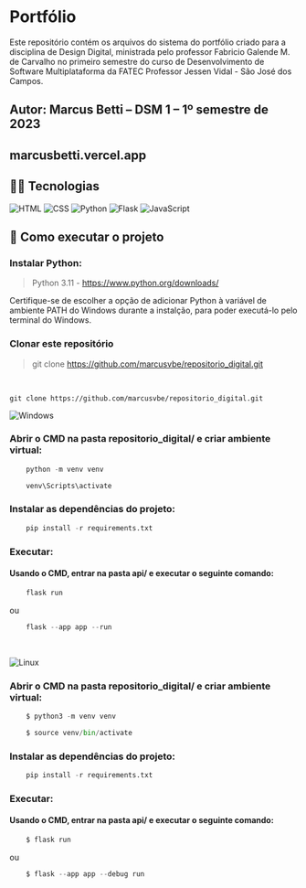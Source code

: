 # Portfólio
Este repositório contém os arquivos do sistema do portfólio criado para a disciplina de Design Digital, ministrada pelo professor Fabricio Galende M. de Carvalho no primeiro semestre do curso de Desenvolvimento de Software Multiplataforma da FATEC Professor Jessen Vidal - São José dos Campos.

## Autor: Marcus Betti – DSM 1 – 1º semestre de 2023

<h2>marcusbetti.vercel.app</h2>

##  👩‍💻 Tecnologias

![HTML](https://img.shields.io/badge/HTML5-E34F26?style=for-the-badge&logo=html5&logoColor=white)
![CSS](https://img.shields.io/badge/CSS3-1572B6?style=for-the-badge&logo=css3&logoColor=white)
![Python](https://img.shields.io/badge/Python-3776AB?style=for-the-badge&logo=python&logoColor=white)
![Flask](https://img.shields.io/badge/Flask-000000?style=for-the-badge&logo=flask&logoColor=white)
![JavaScript](https://img.shields.io/badge/JavaScript-F7DF1E?style=for-the-badge&logo=javascript&logoColor=black)

## 🔨 Como executar o projeto
<h3>Instalar Python:</h3>

> Python 3.11 - https://www.python.org/downloads/ <br>

Certifique-se de escolher a opção de adicionar Python à variável de ambiente PATH do Windows durante a instalção, para poder executá-lo pelo terminal do Windows.

<h3>Clonar este repositório</h3>

> git clone https://github.com/marcusvbe/repositorio_digital.git 
<br>

	git clone https://github.com/marcusvbe/repositorio_digital.git

![Windows](https://img.shields.io/badge/Windows-017AD7?style=for-the-badge&logo=windows&logoColor=white)

<h3>Abrir o CMD na pasta repositorio_digital/ e criar ambiente virtual:</h3>

```python
	python -m venv venv
```

```python
	venv\Scripts\activate
```

<h3>Instalar as dependências do projeto:</h3>

```python
	pip install -r requirements.txt
```
<h3>Executar:</h3>
<h4>Usando o CMD, entrar na pasta api/ e executar o seguinte comando:</h4>

```python
	flask run
```
ou

```python
	flask --app app --run
```
<br> 

![Linux](https://img.shields.io/badge/Linux-E34F26?style=for-the-badge&logo=linux&logoColor=black)

<h3>Abrir o CMD na pasta repositorio_digital/ e criar ambiente virtual:</h3>

```python
	$ python3 -m venv venv
```

```python
	$ source venv/bin/activate
```

<h3>Instalar as dependências do projeto:</h3>

```python
	pip install -r requirements.txt
```
<h3>Executar:</h3>
<h4>Usando o CMD, entrar na pasta api/ e executar o seguinte comando:</h4>

```python
	$ flask run
```
ou

```python
	$ flask --app app --debug run
```
